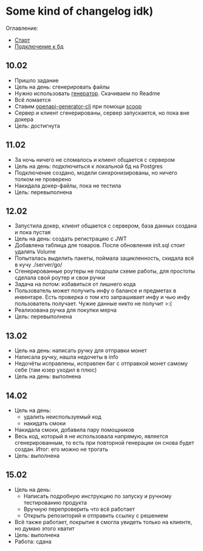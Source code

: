 # Some kind of changelog idk)

Оглавление:
- [Старт](##10.02)
- [Подключение к бд](##11.02)

## 10.02
- Пришло задание
- Цель на день: сгенерировать файлы
- Нужно использовать [генератор](https://github.com/oapi-codegen/oapi-codegen). Скачиваем по Readme
- Всё ломается
- Ставим [openapi-generator-cli](https://openapi-generator.tech/docs/installation/) при помощи [scoop](https://scoop.sh/)
- Сервер и клиент сгенерированы, сервер запускается, но пока вне докера
- Цель: достигнута

## 11.02
- За ночь ничего не сломалось и клиент общается с сервером
- Цель на день: подключиться к локальной бд на Postgres
- Подключение создано, модели синхронизированы, но ничего толком не проверено
- Накидала докер-файлы, пока не тестила
- Цель: перевыполнена

## 12.02
- Запустила докер, клиент общается с сервером, база данных создана и пока пустая
- Цель на день: создать регистрацию с JWT
- Добавлена таблица для товаров. После обновления init.sql стоит удалять Volume
- Попыталась выделить пакеты, поймала зацикленность, скидала всё в кучу ./server/go/
- Сгенерированные роутеры не подошли схеме работы, для простоты сделала свой роутер и свои ручки
- Задача на потом: избавиться от лишнего кода
- Пользователь может получить инфу о балансе и предметах в инвентаре.
Есть проверка о том кто запрашивает инфу и чью инфу пользователь получает.
Чужие данные никто не получит >:(
- Реализована ручка для покупки мерча
- Цель: перевыполнена

## 13.02
- Цель на день: написать ручку для отправки монет
- Написала ручку, нашла недочеты в info
- Недочёты исправлены, исправлен баг с отправкой монет самому себе (там юзер уходил в плюс)
- Цель на день: выполнена

## 14.02
- Цель на день: 
  - удалить неиспользуемый код
  - накидать смоки
- Накидала смоки, добавила пару помощников
- Весь код, который я не использовала напрямую, является сгенерированным, 
то есть при повторной генерации он снова будет создан. 
Итог: его можно не трогать
- Цель: выполнена

## 15.02
- Цель на день: 
  - Написать подробную инструкцию по запуску и ручному тестированию продукта
  - Вручную перепроверить что всё работает
  - Открыть репозиторий и отправить ссылку с решением
- Всё также работает, покрытие я смогла увидеть только на клиенте, но думаю этого хватит
- Цель: выполнена
- Работа: сдана